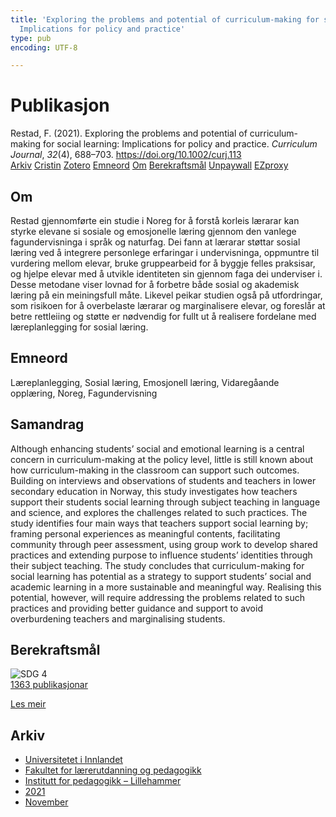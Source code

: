 ```yaml
---
title: 'Exploring the problems and potential of curriculum-making for social learning:
  Implications for policy and practice'
type: pub
encoding: UTF-8

---
```

<h1>Publikasjon</h1>
<article id="csl-bib-container-9QZFYA3U" class="csl-bib-container">
  <div class="csl-bib-body"> <div class="csl-entry">Restad, F. (2021). Exploring the problems and potential of curriculum-making for social learning: Implications for policy and practice. <i>Curriculum Journal</i>, <i>32</i>(4), 688–703. <a href="https://doi.org/10.1002/curj.113">https://doi.org/10.1002/curj.113</a></div> </div>
  <div class="csl-bib-buttons">
    <a href="#taxonomy-article-9QZFYA3U" alt="archive" class="csl-bib-button">Arkiv</a>
    <a href="https://app.cristin.no/results/show.jsf?id=1958925" alt="Cristin" class="csl-bib-button">Cristin</a>
    <a href="http://zotero.org/groups/5881554/items/9QZFYA3U" alt="Zotero" class="csl-bib-button">Zotero</a>
    <a href="#keywords-article-9QZFYA3U" alt="keywords" class="csl-bib-button">Emneord</a>
    <a href="#about-article-9QZFYA3U" alt="about_pub" class="csl-bib-button">Om</a>
    <a href="#sdg-article-9QZFYA3U" alt="sdg" class="csl-bib-button">Berekraftsmål</a>
    <a href="https://onlinelibrary.wiley.com/doi/pdfdirect/10.1002/curj.113" alt="Unpaywall" class="csl-bib-button">Unpaywall</a>
    <a href="https://onlinelibrary.wiley.com/doi/pdfdirect/10.1002/curj.113" alt="EZproxy" class="csl-bib-button">EZproxy</a>
  </div>
  <div id="csl-bib-meta-container-9QZFYA3U"></div>
</article>
<div id="csl-bib-meta-9QZFYA3U" class="csl-bib-meta">
  <article id="about-article-9QZFYA3U" class="about_pub-article">
    <h1>Om</h1>
    Restad gjennomførte ein studie i Noreg for å forstå korleis lærarar kan styrke elevane si sosiale og emosjonelle læring gjennom den vanlege fagundervisninga i språk og naturfag. Dei fann at lærarar støttar sosial læring ved å integrere personlege erfaringar i undervisninga, oppmuntre til vurdering mellom elevar, bruke gruppearbeid for å byggje felles praksisar, og hjelpe elevar med å utvikle identiteten sin gjennom faga dei underviser i. Desse metodane viser lovnad for å forbetre både sosial og akademisk læring på ein meiningsfull måte. Likevel peikar studien også på utfordringar, som risikoen for å overbelaste lærarar og marginalisere elevar, og foreslår at betre rettleiing og støtte er nødvendig for fullt ut å realisere fordelane med læreplanlegging for sosial læring.
  </article>
  <article id="keywords-article-9QZFYA3U" class="keywords-article">
    <h1>Emneord</h1>
    Læreplanlegging, Sosial læring, Emosjonell læring, Vidaregåande opplæring, Noreg, Fagundervisning
  </article>
  <article id="abstract-article-9QZFYA3U" class="abstract-article">
    <h1>Samandrag</h1>
    Although enhancing students’ social and emotional learning is a central concern in curriculum-making at the policy level, little is still known about how curriculum-making in the classroom can support such outcomes. Building on interviews and observations of students and teachers in lower secondary education in Norway, this study investigates how teachers support their students social learning through subject teaching in language and science, and explores the challenges related to such practices. The study identifies four main ways that teachers support social learning by; framing personal experiences as meaningful contents, facilitating community through peer assessment, using group work to develop shared practices and extending purpose to influence students’ identities through their subject teaching. The study concludes that curriculum-making for social learning has potential as a strategy to support students’ social and academic learning in a more sustainable and meaningful way. Realising this potential, however, will require addressing the problems related to such practices and providing better guidance and support to avoid overburdening teachers and marginalising students.
  </article>
  <article id="sdg-article-9QZFYA3U" class="sdg-article">
    <h1>Berekraftsmål</h1>
    <div class="sdg-container"><div id="sdg4" class="sdg">
        <img src="{{< params subfolder >}}images/sdg/sdg04_nn.png" class="image" alt="SDG 4">
        <div class="sdg-overlay">
          <a href="{{< params subfolder >}}nn/archive/?sdg=4#archive" class="sdg-publication-count"><span>1363</span> publikasjonar</a>
          <p><a href="https://fn.no/om-fn/fns-baerekraftsmaal/god-utdanning?lang=nno-NO" class="sdg-read-more">Les meir</a></p>
        </div>
      </div></div>
  </article>
  <article id="taxonomy-article-9QZFYA3U" class="taxonomy-article">
    <h1>Arkiv</h1>
    <ul>
      <li><a href="{{< params subfolder >}}nn/archive/?key=3DCRN523">Universitetet i Innlandet</a></li>
      <li><a href="{{< params subfolder >}}nn/archive/?key=WYNZA47F">Fakultet for lærerutdanning og pedagogikk</a></li>
      <li><a href="{{< params subfolder >}}nn/archive/?key=L8MA547R">Institutt for pedagogikk – Lillehammer</a></li>
      <li><a href="{{< params subfolder >}}nn/archive/?key=MD94ZHP9">2021</a></li>
      <li><a href="{{< params subfolder >}}nn/archive/?key=AMNTM6SR">November</a></li>
    </ul>
  </article>
</div>

